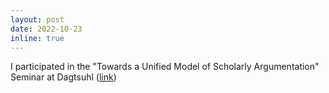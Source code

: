 ```yaml
---
layout: post
date: 2022-10-23
inline: true
---
```


I participated in the "Towards a Unified Model of Scholarly Argumentation" Seminar at Dagtsuhl (<a href="https://www.dagstuhl.de/en/program/calendar/semhp/?semnr=22432">link</a>)